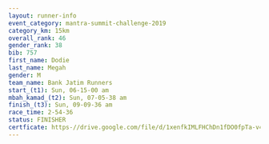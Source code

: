 ```yaml
---
layout: runner-info 
event_category: mantra-summit-challenge-2019 
category_km: 15km 
overall_rank: 46
gender_rank: 38
bib: 757
first_name: Dodie
last_name: Megah
gender: M
team_name: Bank Jatim Runners
start_(t1): Sun, 06-15-00 am
mbah_kamad_(t2): Sun, 07-05-38 am
finish_(t3): Sun, 09-09-36 am
race_time: 2-54-36
status: FINISHER
certficate: https-//drive.google.com/file/d/1xenfkIMLFHChDn1fDO0fpTa-v4NxRT-L/view?usp=sharing
---
```

